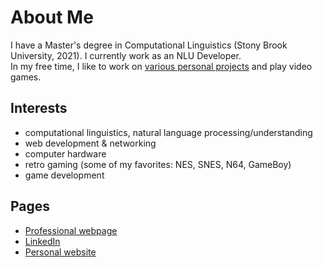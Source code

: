 # About Me

I have a Master's degree in Computational Linguistics (Stony Brook University, 2021). I currently work as an NLU Developer.  
In my free time, I like to work on [various personal projects](https://derekandersen.net/projects) and play video games.

## Interests

- computational linguistics, natural language processing/understanding
- web development & networking
- computer hardware
- retro gaming (some of my favorites: NES, SNES, N64, GameBoy)
- game development

## Pages

- [Professional webpage](https://dechrissen.github.io/)
- [LinkedIn](https://www.linkedin.com/in/derekcandersen/)
- [Personal website](https://www.derekandersen.net/) 

